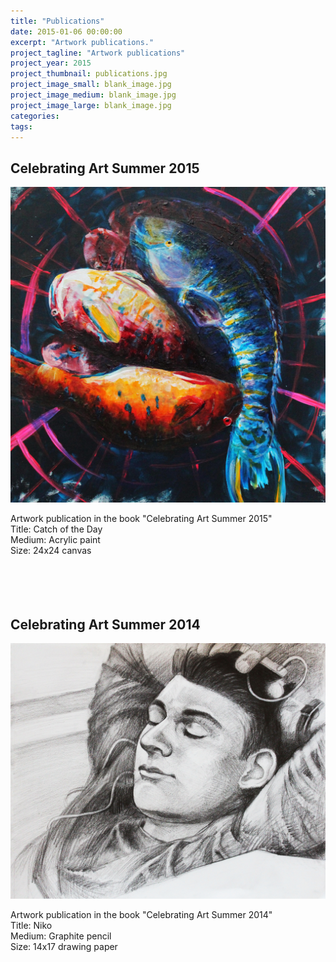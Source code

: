 ```yaml
---
title: "Publications"
date: 2015-01-06 00:00:00
excerpt: "Artwork publications."
project_tagline: "Artwork publications"
project_year: 2015
project_thumbnail: publications.jpg
project_image_small: blank_image.jpg
project_image_medium: blank_image.jpg
project_image_large: blank_image.jpg
categories:
tags:
---
```


## Celebrating Art Summer 2015

<p> 
	<a href="http://lillianhong.github.io/img/projects/artwork/j.jpg" target="_blank">
		<img src="/img/projects/artwork/j.jpg" alt="j" align="middle" width="750"> </a> <br>
	<br>
	Artwork publication in the book "Celebrating Art Summer 2015"​ <br>
	Title: Catch of the Day <br>
	Medium: Acrylic paint <br>
	Size: 24x24 canvas<br>
	<br>
	<br>
	<br>
	<br>
</p>

## Celebrating Art Summer 2014

<p> 
	<a href="http://lillianhong.github.io/img/projects/artwork/p.jpg" target="_blank">
		<img src="/img/projects/artwork/p.jpg" alt="p" align="middle" width="750"> </a> <br>
	<br>
	Artwork publication in the book "Celebrating Art Summer 2014" <br>
	Title: Niko <br>
	Medium: Graphite pencil<br>
	Size: 14x17 drawing paper<br>
	<br>
	<br>
	<br>
	<br>
</p>